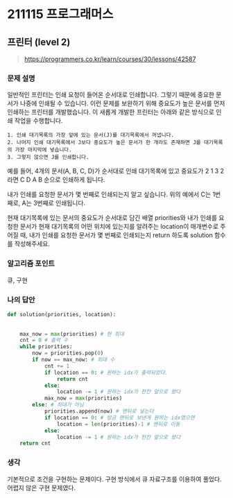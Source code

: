 # 211115 프로그래머스

## 프린터 (level 2)

> https://programmers.co.kr/learn/courses/30/lessons/42587

### 문제 설명

일반적인 프린터는 인쇄 요청이 들어온 순서대로 인쇄합니다. 그렇기 때문에 중요한 문서가 나중에 인쇄될 수 있습니다. 이런 문제를 보완하기 위해 중요도가 높은 문서를 먼저 인쇄하는 프린터를 개발했습니다. 이 새롭게 개발한 프린터는 아래와 같은 방식으로 인쇄 작업을 수행합니다.

```
1. 인쇄 대기목록의 가장 앞에 있는 문서(J)를 대기목록에서 꺼냅니다.
2. 나머지 인쇄 대기목록에서 J보다 중요도가 높은 문서가 한 개라도 존재하면 J를 대기목록의 가장 마지막에 넣습니다.
3. 그렇지 않으면 J를 인쇄합니다.
```

예를 들어, 4개의 문서(A, B, C, D)가 순서대로 인쇄 대기목록에 있고 중요도가 2 1 3 2 라면 C D A B 순으로 인쇄하게 됩니다.

내가 인쇄를 요청한 문서가 몇 번째로 인쇄되는지 알고 싶습니다. 위의 예에서 C는 1번째로, A는 3번째로 인쇄됩니다.

현재 대기목록에 있는 문서의 중요도가 순서대로 담긴 배열 priorities와 내가 인쇄를 요청한 문서가 현재 대기목록의 어떤 위치에 있는지를 알려주는 location이 매개변수로 주어질 때, 내가 인쇄를 요청한 문서가 몇 번째로 인쇄되는지 return 하도록 solution 함수를 작성해주세요.

### 알고리즘 포인트

큐, 구현

### 나의 답안

```python
def solution(priorities, location):
    
    
    max_now = max(priorities) # 현 최대
    cnt = 0 # 출력 수
    while priorities:
        now = priorities.pop(0)
        if now == max_now: # 최대 수
            cnt += 1
            if location == 0: # 원하는 idx가 출력되었다.
                return cnt
            else: 
                location -= 1 # 원하는 idx가 한칸 앞으로 왔다
            max_now = max(priorities)
        else: # 최대가 아님
            priorities.append(now) # 맨뒤로 넣는다
            if location == 0: # 방금 맨뒤로 보낸게 원하는 idx였으면
                location = len(priorities)-1 # 맨뒤로 이동
            else:
                location -= 1 # 원하는 idx가 한칸 앞으로 왔다
    return cnt
```

### 생각

기본적으로 조건을 구현하는 문제이다. 구현 방식에서 큐 자료구조를 이용하여 풀었다. 어렵지 않은 구현 문제였다.

